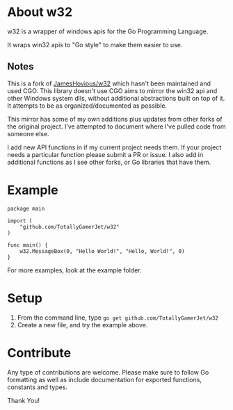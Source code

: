 About w32
==========

w32 is a wrapper of windows apis for the Go Programming Language.

It wraps win32 apis to "Go style" to make them easier to use.

## Notes 

This is a fork of [JamesHovious/w32](https://github.com/JamesHovious/w32) which hasn't been maintained and used CGO. This library doesn't use CGO aims to mirror the win32 api 
and other Windows system dlls, without additional abstractions built on top of it. It attempts to be as organized/documented as possible. 

This mirror has some of my own additions plus updates from other forks of the original project. I've attempted 
to document where I've pulled code from someone else. 

I add new API functions in if my current project needs them. If your project needs a particular function 
please submit a PR or issue. I also add in additional functions as I see other forks, or Go libraries that have them.


Example
=====
```
package main

import (
	"github.com/TotallyGamerJet/w32"
)

func main() {
	w32.MessageBox(0, "Hello World!", "Hello, World!", 0)
}
```

For more examples, look at the example folder.

Setup
=====

1. From the command line, type `go get github.com/TotallyGamerJet/w32`
2. Create a new file, and try the example above.

Contribute
==========

Any type of contributions are welcome. Please make sure to follow Go formatting as well as include documentation for 
exported functions, constants and types.

Thank You!
